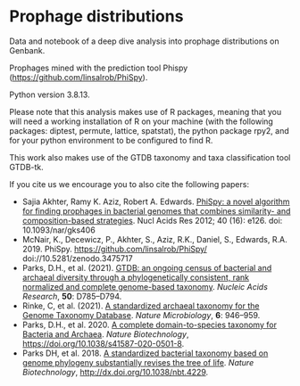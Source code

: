 # Prophage distributions
Data and notebook of a deep dive analysis into prophage distributions on Genbank.

Prophages mined with the prediction tool Phispy (https://github.com/linsalrob/PhiSpy).

Python version 3.8.13.

Please note that this analysis makes use of R packages, meaning that you will need a working installation of R on your machine (with the following packages: diptest, permute, lattice, spatstat), the python package rpy2, and for your python environment to be configured to find R.

This work also makes use of the GTDB taxonomy and taxa classification tool GTDB-tk. 

If you cite us we encourage you to also cite the following papers:
* Sajia Akhter, Ramy K. Aziz, Robert A. Edwards. [PhiSpy: a novel algorithm for finding prophages in bacterial genomes that combines similarity- and composition-based strategies](https://academic.oup.com/nar/article/40/16/e126/1027055/PhiSpy-a-novel-algorithm-for-finding-prophages-in). Nucl Acids Res 2012; 40 (16): e126. doi: 10.1093/nar/gks406 
* McNair, K., Decewicz, P., Akhter, S., Aziz, R.K., Daniel, S., Edwards, R.A. 2019. PhiSpy. https://github.com/linsalrob/PhiSpy/ doi://10.5281/zenodo.3475717
* Parks, D.H., et al. (2021). [GTDB: an ongoing census of bacterial and archaeal diversity through a phylogenetically consistent, rank normalized and complete genome-based taxonomy](https://academic.oup.com/nar/advance-article/doi/10.1093/nar/gkab776/6370255). <i>Nucleic Acids Research</i>, <b>50</b>: D785–D794.
* Rinke, C, et al. (2021). [A standardized archaeal taxonomy for the Genome Taxonomy Database](https://www.nature.com/articles/s41564-021-00918-8). <i>Nature Microbiology</i>, <b>6</b>: 946–959.
* Parks, D.H., et al. 2020. [A complete domain-to-species taxonomy for Bacteria and Archaea](https://rdcu.be/b3OI7). <i>Nature Biotechnology</i>, https://doi.org/10.1038/s41587-020-0501-8.
* Parks DH, et al. 2018. [A standardized bacterial taxonomy based on genome phylogeny substantially revises the tree of life](https://www.nature.com/articles/nbt.4229). <i>Nature Biotechnology</i>, http://dx.doi.org/10.1038/nbt.4229.
